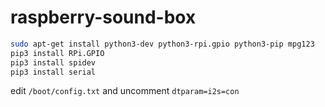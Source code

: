 # raspberry-sound-box

```bash
sudo apt-get install python3-dev python3-rpi.gpio python3-pip mpg123
pip3 install RPi.GPIO
pip3 install spidev
pip3 install serial
```

edit `/boot/config.txt` and uncomment `dtparam=i2s=con`
